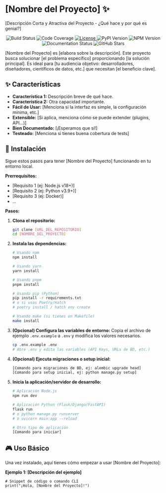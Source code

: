 # [Nombre del Proyecto] ✨

[Descripción Corta y Atractiva del Proyecto - ¿Qué hace y por qué es genial?]

<p align="center">
  <img src="https://img.shields.io/badge/build-passing-brightgreen?style=flat-square" alt="Build Status">
  <img src="https://img.shields.io/badge/coverage-100%25-brightgreen?style=flat-square" alt="Code Coverage">
  <a href="[URL_A_TU_LICENCIA]">
    <img src="https://img.shields.io/badge/license-MIT-blue?style=flat-square" alt="License">
  </a>
  <img src="https://img.shields.io/pypi/v/[NOMBRE_PAQUETE_PYPI]?style=flat-square" alt="PyPI Version">
  <img src="https://img.shields.io/npm/v/[NOMBRE_PAQUETE_NPM]?style=flat-square" alt="NPM Version">
  <img src="https://img.shields.io/badge/docs-passing-brightgreen?style=flat-square" alt="Documentation Status">
  <img src="https://img.shields.io/github/stars/[TU_USUARIO_O_ORG]/[NOMBRE_REPO]?style=social" alt="GitHub Stars">
</p>

[Nombre del Proyecto] es [elabora sobre la descripción]. Este proyecto busca solucionar [el problema específico] proporcionando [la solución principal]. Es ideal para [tu audiencia objetivo: desarrolladores, diseñadores, científicos de datos, etc.] que necesitan [el beneficio clave].

## ✨ Características

* **Característica 1:** Descripción breve de qué hace.
* **Característica 2:** Otra capacidad importante.
* **Fácil de Usar:** [Menciona si la interfaz es simple, la configuración mínima, etc.]
* **Extensible:** [Si aplica, menciona cómo se puede extender (plugins, API...)]
* **Bien Documentado:** [¡Esperamos que sí!]
* **Testeado:** [Menciona si tienes buena cobertura de tests]

## 🚀 Instalación

Sigue estos pasos para tener [Nombre del Proyecto] funcionando en tu entorno local.

**Prerrequisitos:**

* [Requisito 1 (ej: Node.js v18+)]
* [Requisito 2 (ej: Python v3.9+)]
* [Requisito 3 (ej: Docker)]
* ...

**Pasos:**

1.  **Clona el repositorio:**
    ```bash
    git clone [URL_DEL_REPOSITORIO]
    cd [NOMBRE_DEL_PROYECTO]
    ```
2.  **Instala las dependencias:**
    ```bash
    # Usando npm
    npm install

    # Usando yarn
    yarn install

    # Usando pnpm
    pnpm install

    # Usando pip (Python)
    pip install -r requirements.txt
    # o si usas Poetry/Hatch
    # poetry install / hatch env create

    # Usando make (si tienes un Makefile)
    make install
    ```
3.  **(Opcional) Configura las variables de entorno:**
    Copia el archivo de ejemplo `.env.example` a `.env` y modifica los valores necesarios.
    ```bash
    cp .env.example .env
    # Abre .env y edita las variables (API Keys, URLs de BD, etc.)
    ```
4.  **(Opcional) Ejecuta migraciones o setup inicial:**
    ```bash
    [Comando para migraciones de BD, ej: alembic upgrade head]
    [Comando para setup inicial, ej: python manage.py setup]
    ```
5.  **Inicia la aplicación/servidor de desarrollo:**
    ```bash
    # Aplicación Node.js
    npm run dev

    # Aplicación Python (Flask/Django/FastAPI)
    flask run
    # o python manage.py runserver
    # o uvicorn main:app --reload

    # Otro tipo de aplicación
    [Comando para iniciar]
    ```

## 🎮 Uso Básico

Una vez instalado, aquí tienes cómo empezar a usar [Nombre del Proyecto]:

**Ejemplo 1: [Descripción del ejemplo]**

```[lenguaje]
# Snippet de código o comando CLI
print("¡Hola, [Nombre del Proyecto]!")